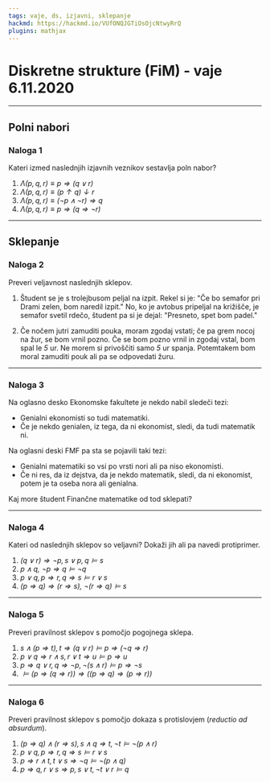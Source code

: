 ```yaml
---
tags: vaje, ds, izjavni, sklepanje
hackmd: https://hackmd.io/VUfONQJGTiOsOjcNtwyRrQ
plugins: mathjax
---
```

# Diskretne strukture (FiM) - vaje 6.11.2020

---

## Polni nabori

### Naloga 1

Kateri izmed naslednjih izjavnih veznikov sestavlja poln nabor?

1. <i>$\Lambda(p,q,r) \equiv p \Rightarrow (q \lor r)$</i>
2. <i>$\Lambda(p,q,r) \equiv (p \uparrow q) \downarrow r$</i>
3. <i>$\Lambda(p,q,r) \equiv (\lnot p \land \lnot r) \Rightarrow q$</i>
4. <i>$\Lambda(p,q,r) \equiv p \Rightarrow (q \Rightarrow \lnot r)$</i>

---

## Sklepanje

### Naloga 2

Preveri veljavnost naslednjih sklepov.

1. Študent se je s trolejbusom peljal na izpit. Rekel si je: "Če bo semafor pri Drami zelen, bom naredil izpit." No, ko je avtobus pripeljal na  križišče, je semafor svetil rdečo, študent pa si je dejal: "Presneto, spet bom padel."

2. Če nočem jutri zamuditi pouka, moram zgodaj vstati; če pa grem nocoj na žur, se bom vrnil pozno. Če se bom pozno vrnil in zgodaj vstal, bom spal le <i>$5$</i> ur. Ne morem si privoščiti samo <i>$5$</i> ur spanja. Potemtakem bom moral zamuditi pouk ali pa se odpovedati žuru.

---

### Naloga 3

Na oglasno desko Ekonomske fakultete je nekdo nabil sledeči tezi:

* Genialni ekonomisti so tudi matematiki.
* Če je nekdo genialen, iz tega, da ni ekonomist, sledi, da tudi matematik ni.

Na oglasni deski FMF pa sta se pojavili taki tezi:

* Genialni matematiki so vsi po vrsti nori ali pa niso ekonomisti.
* Če ni res, da iz dejstva, da je nekdo matematik, sledi, da ni ekonomist, potem je ta oseba nora ali genialna.

Kaj more študent Finančne matematike od tod sklepati?

---

### Naloga 4

Kateri od naslednjih sklepov so veljavni? Dokaži jih ali pa navedi protiprimer.

1. <i>$(q \vee r) \Rightarrow \lnot p, s \vee p, q \models s$</i>
2. <i>$p \land q,~\lnot p \Rightarrow q \models \lnot q$</i>
3. <i>$p \lor q, p \Rightarrow r, q \Rightarrow s \models r \lor s$</i>
4. <i>$(p \Rightarrow q) \Rightarrow (r \Rightarrow s),~\lnot(r \Rightarrow q) \models s$</i>

---

### Naloga 5

Preveri pravilnost sklepov s pomočjo pogojnega sklepa.

1. <i>$s \land (p \Rightarrow t), t \Rightarrow (q \lor r) \models p \Rightarrow (\lnot q \Rightarrow r)$</i>
2. <i>$p \lor q \Rightarrow r \land s, r \lor t \Rightarrow u \models p \Rightarrow u$</i>
3. <i>$p \Rightarrow q \lor r, q \Rightarrow \lnot p, \lnot (s \land r) \models p \Rightarrow \lnot s$</i>
4. <i>$\models (p \Rightarrow (q \Rightarrow r)) \Rightarrow ((p \Rightarrow q) \Rightarrow (p \Rightarrow r))$</i>

---

### Naloga 6

Preveri pravilnost sklepov s pomočjo dokaza s protislovjem (*reductio ad absurdum*).

1. <i>$(p \Rightarrow q) \land (r \Rightarrow s), s \land q \Rightarrow t, \lnot t \models \lnot (p \land r)$</i>
2. <i>$p \lor q, p \Rightarrow r, q \Rightarrow s \models r \lor s$</i>
3. <i> $p \Rightarrow r \land t, t \lor s \Rightarrow \lnot q \models \lnot (p \land q)$</i>
4. <i>$p \Rightarrow  q, r \lor s \Rightarrow p, s \lor t, \lnot t \lor r \models q$</i>
